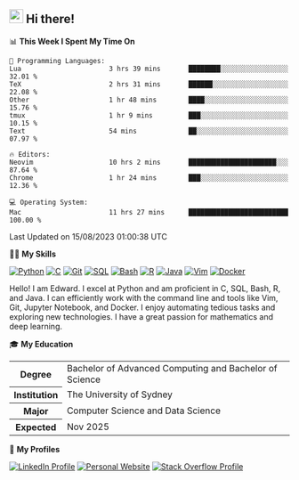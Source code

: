 ## <a href="#"><img src="https://media.giphy.com/media/hvRJCLFzcasrR4ia7z/giphy.gif" width="25px" height="25px"></a> Hi there!

<!--START_SECTION:waka-->
📊 **This Week I Spent My Time On** 

```text
💬 Programming Languages: 
Lua                      3 hrs 39 mins       ████████░░░░░░░░░░░░░░░░░   32.01 % 
TeX                      2 hrs 31 mins       ██████░░░░░░░░░░░░░░░░░░░   22.08 % 
Other                    1 hr 48 mins        ████░░░░░░░░░░░░░░░░░░░░░   15.76 % 
tmux                     1 hr 9 mins         ███░░░░░░░░░░░░░░░░░░░░░░   10.15 % 
Text                     54 mins             ██░░░░░░░░░░░░░░░░░░░░░░░   07.97 % 

🔥 Editors: 
Neovim                   10 hrs 2 mins       ██████████████████████░░░   87.64 % 
Chrome                   1 hr 24 mins        ███░░░░░░░░░░░░░░░░░░░░░░   12.36 % 

💻 Operating System: 
Mac                      11 hrs 27 mins      █████████████████████████   100.00 % 
```


 Last Updated on 15/08/2023 01:00:38 UTC
<!--END_SECTION:waka-->

💪🏻 **My Skills**

[![Python](https://img.shields.io/badge/-Python-yellow?style=flat-square&logo=Python)](#)
[![C     ](https://img.shields.io/badge/-C-blue?style=flat-square&logo=C)](#)
[![Git   ](https://img.shields.io/badge/-Git-grey?style=flat-square&logo=Git)](#)
[![SQL   ](https://img.shields.io/badge/-SQL-grey?style=flat-square&logo=SQLite)](#)
[![Bash  ](https://img.shields.io/badge/-Bash-grey?style=flat-square&logo=GNU-Bash)](#)
[![R     ](https://img.shields.io/badge/-R-grey?style=flat-square&logo=R)](#)
[![Java  ](https://img.shields.io/badge/-Java-grey?style=flat-square&logo=OpenJDK)](#)
[![Vim   ](https://img.shields.io/badge/-Vim-grey?style=flat-square&logo=Vim)](#)
[![Docker](https://img.shields.io/badge/-Docker-grey?style=flat-square&logo=Docker)](#)

Hello! I am Edward. I excel at Python and am proficient in C, SQL, Bash, R, and
Java. I can efficiently work with the command line and tools like Vim, Git,
Jupyter Notebook, and Docker. I enjoy automating tedious tasks and exploring new
technologies. I have a great passion for mathematics and deep learning.

🎓 **My Education**

<table>
<tr>
    <th>Degree</th>
    <td>Bachelor of Advanced Computing and Bachelor of Science</td>
</tr>
<tr>
    <th>Institution</th>
    <td>The University of Sydney</td>
</tr>
<tr>
    <th>Major</th>
    <td>Computer Science and Data Science</td>
</tr>
<tr>
    <th>Expected</th>
    <td>Nov 2025</td>
</tr>
</table>

🔗 **My Profiles**

[![LinkedIn Profile](https://img.shields.io/badge/-LinkedIn-blue?style=social&logo=LinkedIn)](https://www.linkedin.com/in/edward-ji)
[![Personal Website](https://img.shields.io/badge/-Personal%20Website-blue?style=social&logo=Bootstrap)](https://edwardji.dev)
[![Stack Overflow Profile](https://img.shields.io/badge/-Stack%20Overflow-blue?style=social&logo=StackOverflow)](https://stackoverflow.com/users/11658924)
